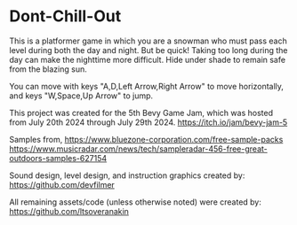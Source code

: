 # Dont-Chill-Out

This is a platformer game in which you are a snowman who must pass each level during both the day and night.
But be quick! Taking too long during the day can make the nighttime more difficult.
Hide under shade to remain safe from the blazing sun.

You can move with keys "A,D,Left Arrow,Right Arrow" to move horizontally, and keys "W,Space,Up Arrow" to jump.

This project was created for the 5th Bevy Game Jam, which was hosted from July 20th 2024 through July 29th 2024.
https://itch.io/jam/bevy-jam-5

Samples from,
https://www.bluezone-corporation.com/free-sample-packs
https://www.musicradar.com/news/tech/sampleradar-456-free-great-outdoors-samples-627154

Sound design, level design, and instruction graphics created by:
https://github.com/devfilmer

All remaining assets/code (unless otherwise noted) were created by:
https://github.com/ltsoveranakin